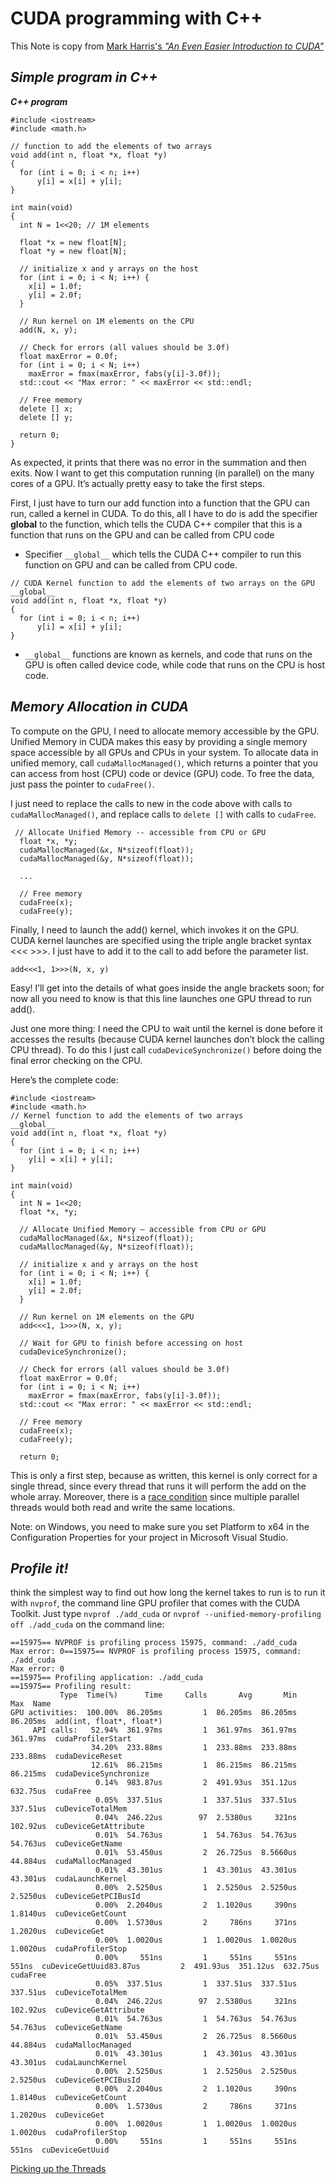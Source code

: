 # CUDA programming with C++

This Note is copy from [Mark Harris's *"An Even Easier Introduction to CUDA"*](https://developer.nvidia.com/blog/even-easier-introduction-cuda/#:~:text=CUDA%20C%2B%2B%20is%20just%20one,parallel%20threads%20running%20on%20GPUs.)

## *Simple program in C++*

***C++ program***

```
#include <iostream>
#include <math.h>

// function to add the elements of two arrays
void add(int n, float *x, float *y)
{
  for (int i = 0; i < n; i++)
      y[i] = x[i] + y[i];
}

int main(void)
{
  int N = 1<<20; // 1M elements

  float *x = new float[N];
  float *y = new float[N];

  // initialize x and y arrays on the host
  for (int i = 0; i < N; i++) {
    x[i] = 1.0f;
    y[i] = 2.0f;
  }

  // Run kernel on 1M elements on the CPU
  add(N, x, y);

  // Check for errors (all values should be 3.0f)
  float maxError = 0.0f;
  for (int i = 0; i < N; i++)
    maxError = fmax(maxError, fabs(y[i]-3.0f));
  std::cout << "Max error: " << maxError << std::endl;

  // Free memory
  delete [] x;
  delete [] y;

  return 0;
}
```
As expected, it prints that there was no error in the summation and then exits. Now I want to get this computation running (in parallel) on the many cores of a GPU. It’s actually pretty easy to take the first steps.

First, I just have to turn our add function into a function that the GPU can run, called a kernel in CUDA. To do this, all I have to do is add the specifier __global__ to the function, which tells the CUDA C++ compiler that this is a function that runs on the GPU and can be called from CPU code

- Specifier `__global__` which tells the CUDA C++ compiler to run this function on GPU and can be called from CPU code.

```
// CUDA Kernel function to add the elements of two arrays on the GPU
__global__
void add(int n, float *x, float *y)
{
  for (int i = 0; i < n; i++)
      y[i] = x[i] + y[i];
}
```

- `__global__` functions are known as kernels, and code that runs on the GPU is often called device code, while code that runs on the CPU is host code.

## *Memory Allocation in CUDA*

To compute on the GPU, I need to allocate memory accessible by the GPU. Unified Memory in CUDA makes this easy by providing a single memory space accessible by all GPUs and CPUs in your system. To allocate data in unified memory, call `cudaMallocManaged()`, which returns a pointer that you can access from host (CPU) code or device (GPU) code. To free the data, just pass the pointer to `cudaFree()`.


I just need to replace the calls to new in the code above with calls to `cudaMallocManaged()`, and replace calls to `delete []` with calls to `cudaFree`.

```
 // Allocate Unified Memory -- accessible from CPU or GPU
  float *x, *y;
  cudaMallocManaged(&x, N*sizeof(float));
  cudaMallocManaged(&y, N*sizeof(float));

  ...

  // Free memory
  cudaFree(x);
  cudaFree(y);
```

Finally, I need to launch the add() kernel, which invokes it on the GPU. CUDA kernel launches are specified using the triple angle bracket syntax <<< >>>. I just have to add it to the call to add before the parameter list.

`add<<<1, 1>>>(N, x, y)`

Easy! I’ll get into the details of what goes inside the angle brackets soon; for now all you need to know is that this line launches one GPU thread to run add().

Just one more thing: I need the CPU to wait until the kernel is done before it accesses the results (because CUDA kernel launches don’t block the calling CPU thread). To do this I just call `cudaDeviceSynchronize()` before doing the final error checking on the CPU.

Here’s the complete code:

```
#include <iostream>
#include <math.h>
// Kernel function to add the elements of two arrays
__global__
void add(int n, float *x, float *y)
{
  for (int i = 0; i < n; i++)
    y[i] = x[i] + y[i];
}

int main(void)
{
  int N = 1<<20;
  float *x, *y;

  // Allocate Unified Memory – accessible from CPU or GPU
  cudaMallocManaged(&x, N*sizeof(float));
  cudaMallocManaged(&y, N*sizeof(float));

  // initialize x and y arrays on the host
  for (int i = 0; i < N; i++) {
    x[i] = 1.0f;
    y[i] = 2.0f;
  }

  // Run kernel on 1M elements on the GPU
  add<<<1, 1>>>(N, x, y);

  // Wait for GPU to finish before accessing on host
  cudaDeviceSynchronize();

  // Check for errors (all values should be 3.0f)
  float maxError = 0.0f;
  for (int i = 0; i < N; i++)
    maxError = fmax(maxError, fabs(y[i]-3.0f));
  std::cout << "Max error: " << maxError << std::endl;

  // Free memory
  cudaFree(x);
  cudaFree(y);
  
  return 0;
```

This is only a first step, because as written, this kernel is only correct for a single thread, since every thread that runs it will perform the add on the whole array. Moreover, there is a [race condition](https://en.wikipedia.org/wiki/Race_condition) since multiple parallel threads would both read and write the same locations.

Note: on Windows, you need to make sure you set Platform to x64 in the Configuration Properties for your project in Microsoft Visual Studio.


## *Profile it!*

 think the simplest way to find out how long the kernel takes to run is to run it with `nvprof`, the command line GPU profiler that comes with the CUDA Toolkit. Just type `nvprof ./add_cuda` or `nvprof --unified-memory-profiling off ./add_cuda` on the command line:

 ```
==15975== NVPROF is profiling process 15975, command: ./add_cuda
Max error: 0==15975== NVPROF is profiling process 15975, command: ./add_cuda
Max error: 0
==15975== Profiling application: ./add_cuda
==15975== Profiling result:
            Type  Time(%)      Time     Calls       Avg       Min       Max  Name
 GPU activities:  100.00%  86.205ms         1  86.205ms  86.205ms  86.205ms  add(int, float*, float*)
      API calls:   52.94%  361.97ms         1  361.97ms  361.97ms  361.97ms  cudaProfilerStart
                   34.20%  233.88ms         1  233.88ms  233.88ms  233.88ms  cudaDeviceReset
                   12.61%  86.215ms         1  86.215ms  86.215ms  86.215ms  cudaDeviceSynchronize
                    0.14%  983.87us         2  491.93us  351.12us  632.75us  cudaFree
                    0.05%  337.51us         1  337.51us  337.51us  337.51us  cuDeviceTotalMem
                    0.04%  246.22us        97  2.5380us     321ns  102.92us  cuDeviceGetAttribute
                    0.01%  54.763us         1  54.763us  54.763us  54.763us  cuDeviceGetName
                    0.01%  53.450us         2  26.725us  8.5660us  44.884us  cudaMallocManaged
                    0.01%  43.301us         1  43.301us  43.301us  43.301us  cudaLaunchKernel
                    0.00%  2.5250us         1  2.5250us  2.5250us  2.5250us  cuDeviceGetPCIBusId
                    0.00%  2.2040us         2  1.1020us     390ns  1.8140us  cuDeviceGetCount
                    0.00%  1.5730us         2     786ns     371ns  1.2020us  cuDeviceGet
                    0.00%  1.0020us         1  1.0020us  1.0020us  1.0020us  cudaProfilerStop
                    0.00%     551ns         1     551ns     551ns     551ns  cuDeviceGetUuid83.87us         2  491.93us  351.12us  632.75us  cudaFree
                    0.05%  337.51us         1  337.51us  337.51us  337.51us  cuDeviceTotalMem
                    0.04%  246.22us        97  2.5380us     321ns  102.92us  cuDeviceGetAttribute
                    0.01%  54.763us         1  54.763us  54.763us  54.763us  cuDeviceGetName
                    0.01%  53.450us         2  26.725us  8.5660us  44.884us  cudaMallocManaged
                    0.01%  43.301us         1  43.301us  43.301us  43.301us  cudaLaunchKernel
                    0.00%  2.5250us         1  2.5250us  2.5250us  2.5250us  cuDeviceGetPCIBusId
                    0.00%  2.2040us         2  1.1020us     390ns  1.8140us  cuDeviceGetCount
                    0.00%  1.5730us         2     786ns     371ns  1.2020us  cuDeviceGet
                    0.00%  1.0020us         1  1.0020us  1.0020us  1.0020us  cudaProfilerStop
                    0.00%     551ns         1     551ns     551ns     551ns  cuDeviceGetUuid
 ```

 [Picking up the Threads](/CUDA_Threading.md')

